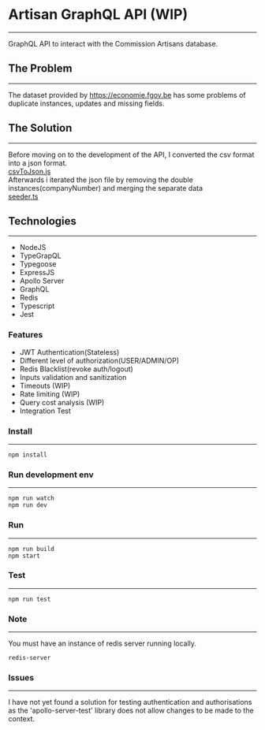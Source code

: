 # Artisan GraphQL API (WIP)
---
GraphQL API to interact with the Commission Artisans database.

## The Problem
---
The dataset provided by https://economie.fgov.be has some problems of
duplicate instances,
updates and missing fields.

## The Solution
---
Before moving on to the development of the API, I converted the csv format into a json format.
<br> 
[csvToJson.js](./data/csvToJson.js)
<br>
Afterwards i iterated the json file by removing the double instances(companyNumber) and merging the separate data 
<br> 
[seeder.ts](./src//seeder/seeder.ts)
<br>


## Technologies
---

- NodeJS
- TypeGrapQL
- Typegoose
- ExpressJS
- Apollo Server
- GraphQL
- Redis
- Typescript
- Jest

### Features

- JWT Authentication(Stateless)
- Different level of authorization(USER/ADMIN/OP)
- Redis Blacklist(revoke auth/logout)
- Inputs validation and sanitization 
- Timeouts (WIP)
- Rate limiting (WIP)
- Query cost analysis (WIP) 
- Integration Test
### Install
---
```
npm install
```
### Run development env
---
```
npm run watch
npm run dev
```
### Run 
---
```
npm run build
npm start
```
### Test 
---
```
npm run test

```

### Note
---
You must have an instance of redis server running locally.
```
redis-server
```
### Issues
---
I have not yet found a solution for testing authentication and authorisations as the 'apollo-server-test' library does not allow changes to be made to the context.






